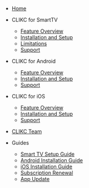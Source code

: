 <!-- docs/_sidebar.md -->

* [Home](README.md)

* CLIKC for SmartTV  
  * [Feature Overview](overview_tv.md)
  * [Installation and Setup](install_tv.md)
  * [Limitations](limitations_tv.md)
  * [Support](support.md)

* CLIKC for Android  
  * [Feature Overview](overview_android.md)
  * [Installation and Setup](install_android.md)
  * [Support](support.md)

* CLIKC for iOS  
  * [Feature Overview](overview_ios.md)
  * [Installation and Setup](install_ios.md)
  * [Support](support.md)

* [CLIKC Team](join.md)

* Guides  
  * [Smart TV Setup Guide](install_tv.md)
  * [Android Installation Guide](install_android.md)
  * [iOS Installation Guide](install_ios.md)
  * [Subscription Renewal](renewal.md)
  * [App Update](update.md)

